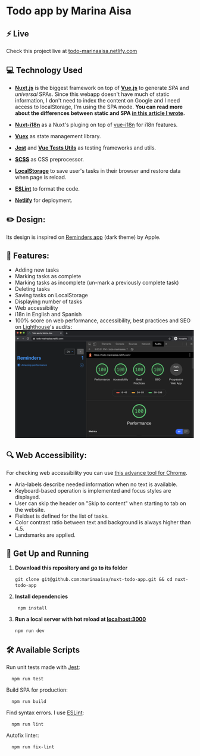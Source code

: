 # Todo app by Marina Aisa

## ⚡️ Live
Check this project live at [todo-marinaaisa.netlify.com](https://todo-marinaaisa.netlify.com/)

## 💻 Technology Used

- **[Nuxt.js](https://nuxtjs.org/)** is the biggest framework on top of **[Vue.js](https://vuejs.org/)** to generate *SPA* and *universal* SPAs. Since this webapp doesn't have much of static information, I don't need to index the content on Google and I need access to localStorage, I'm using the SPA mode. **You can read more about the differences between static and SPA [in this article I wrote](https://marinaaisa.com/blog/cook-websites-based-on-your-needs).**

- **[Nuxt-i18n](https://github.com/nuxt-community/nuxt-i18n)** as a Nuxt's pluging on top of [vue-i18n](https://kazupon.github.io/vue-i18n/) for i18n features.

- **[Vuex](https://vuex.vuejs.org/)** as state management library.

- **[Jest](https://jestjs.io/)** and **[Vue Tests Utils](https://vue-test-utils.vuejs.org/)** as testing frameworks and utils.

- **[SCSS](https://sass-lang.com/)** as CSS preprocessor.

- **[LocalStorage](https://developer.mozilla.org/es/docs/Web/API/Window/localStorage)** to save user's tasks in their browser and restore data when page is reload.

- **[ESLint](https://eslint.org/)** to format the code.

- **[Netlify](https://eslint.org/)** for deployment.

## ✏️ Design:
Its design is inspired on [Reminders app](https://support.apple.com/en-in/HT205890) (dark theme) by Apple.

## 🔗 Features:
- Adding new tasks
- Marking tasks as complete
- Marking tasks as incomplete (un-mark a previously complete task)
- Deleting tasks
- Saving tasks on LocalStorage
- Displaying number of tasks
- Web accessibility
- i18n in English and Spanish
- 100% score on web performance, accessibility, best practices and SEO on [Lighthouse](https://developers.google.com/web/tools/lighthouse)'s audits:
![image info](./audits-google.png)

## 🔍 Web Accessibility:
For checking web accessibility you can use [this advance tool for Chrome](https://chrome.google.com/webstore/detail/siteimprove-accessibility/efcfolpjihicnikpmhnmphjhhpiclljc).

- Aria-labels describe needed information when no text is available.
- Keyboard-based operation is implemented and focus styles are displayed.
- User can skip the header on "Skip to content" when starting to tab on the website.
- Fieldset is defined for the list of tasks.
- Color contrast ratio between text and background is always higher than 4.5.
- Landsmarks are applied.

## 🚀 Get Up and Running


1. **Download this repository and go to its folder**

    ```shell
    git clone git@github.com:marinaaisa/nuxt-todo-app.git && cd nuxt-todo-app
    ```

2. **Install dependencies**

    ```shell
     npm install
     ```

3. **Run a local server with hot reload at [localhost:3000](localhost:3000)**

    ```shell
    npm run dev
    ```


## 🛠 Available Scripts

Run unit tests made with [Jest](https://jestjs.io/):
```shell
  npm run test
```

Build SPA for production:
```shell
  npm run build
```

Find syntax errors. I use [ESLint](https://eslint.org/):
```shell
  npm run lint
```

Autofix linter:
```shell
  npm run fix-lint
```
